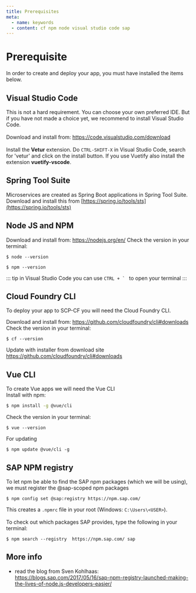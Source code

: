 ```yaml
---
title: Prerequisites
meta:
  - name: keywords
  - content: cf npm node visual studio code sap
---
```


# Prerequisite 

In order to create and deploy your app, you must have installed the items below.<br>


## Visual Studio Code 

This is not a hard requirement. You can choose your own preferred IDE. But if you have not made a choice yet, we recommend to install Visual Studio Code.<br><br>
Download and install from: <https://code.visualstudio.com/download><br>
<br>
Install the **Vetur** extension. Do `CTRL-SHIFT-X` in Visual Studio Code, search for 'vetur' and click on the install button.
If you use Vuetify also install the extension **vuetify-vscode**.


## Spring Tool Suite
Microservices are created as Spring Boot applications in Spring Tool Suite. Download and install this from [https://spring.io/tools/sts](https://spring.io/tools/sts)


## Node JS and NPM

Download and install from: <https://nodejs.org/en/>
Check the version in your terminal:
```shell
$ node --version
```
```shell
$ npm --version
```
::: tip
in Visual Studio Code you can use ```CTRL + ` ``` to open your terminal
:::


## Cloud Foundry CLI

To deploy your app to SCP-CF you will need the Cloud Foundry CLI. 

Download and install from: <https://github.com/cloudfoundry/cli#downloads><br>
Check the version in your terminal:
```shell
$ cf --version
```
Update with installer from download site <https://github.com/cloudfoundry/cli#downloads>


## Vue CLI

To create Vue apps we will need the Vue CLI<br>
Install with npm:
```sh
$ npm install -g @vue/cli
```

Check the version in your terminal:
```
$ vue --version
```

For updating 
```
$ npm update @vue/cli -g
```

## SAP NPM registry
To let npm be able to find the SAP npm packages (which we will be using), we must register the @sap-scoped npm packages
```
$ npm config set @sap:registry https://npm.sap.com/
```
This creates a `.npmrc` file in your root (Windows: `C:\Users\<USER>`).<br><br>
To check out which packages SAP provides, type the following in your terminal:
```
$ npm search --registry  https://npm.sap.com/ sap
```

## More info

* read the blog from Sven Kohlhaas: <https://blogs.sap.com/2017/05/16/sap-npm-registry-launched-making-the-lives-of-node.js-developers-easier/>

